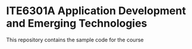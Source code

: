 # ITE6301A	Application Development and Emerging Technologies

This repository contains the sample code for the course
